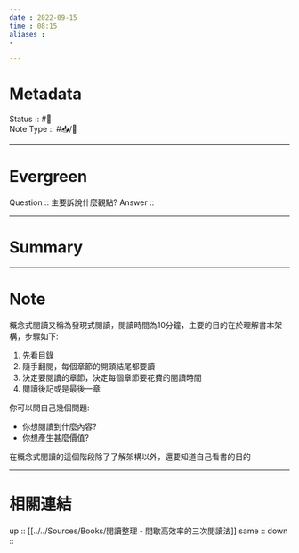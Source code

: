 ```yaml
---
date : 2022-09-15
time : 08:15
aliases :
- 

---
```


# Metadata
Status :: #🌱 <br>
Note Type :: #📥/📘 <br>

---
# Evergreen
Question :: 主要訴說什麼觀點?
Answer :: 


---

# Summary


---

# Note
概念式閱讀又稱為發現式閱讀，閱讀時間為10分鐘，主要的目的在於理解書本架構，步驟如下:
1. 先看目錄
2. 隨手翻閱，每個章節的開頭結尾都要讀
3. 決定要閱讀的章節，決定每個章節要花費的閱讀時間
4. 閱讀後記或是最後一章

你可以問自己幾個問題:
- 你想閱讀到什麼內容?
- 你想產生甚麼價值?

在概念式閱讀的這個階段除了了解架構以外，還要知道自己看書的目的

---

# 相關連結

up :: [[../../Sources/Books/閱讀整理 - 間歇高效率的三次閱讀法]]
same :: 
down :: 


